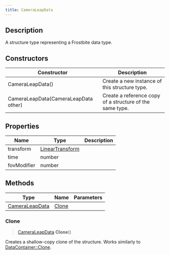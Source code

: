 ```yaml
---
title: CameraLeapData
---
```

## Description

A structure type representing a Frostbite data type.

## Constructors

| Constructor                          | Description                                              |
| ------------------------------------ | -------------------------------------------------------- |
| CameraLeapData()                     | Create a new instance of this structure type.            |
| CameraLeapData(CameraLeapData other) | Create a reference copy of a structure of the same type. |

## Properties

| Name        | Type                                                    | Description |
| ----------- | ------------------------------------------------------- | ----------- |
| transform   | [LinearTransform](/vext/ref/shared/class/lineartransform) |             |
| time        | number                                                  |             |
| fovModifier | number                                                  |             |

## Methods

| Type                             | Name            | Parameters |
| -------------------------------- | --------------- | ---------- |
| [CameraLeapData](/vext/ref/fb/cameraleapdata/) | [Clone](#clone) |            |

### Clone

> [CameraLeapData](/vext/ref/fb/cameraleapdata/) **Clone**()

Creates a shallow-copy clone of the structure. Works similarly to [DataContainer::Clone](/vext/ref/shared/class/datacontainer#clone).
